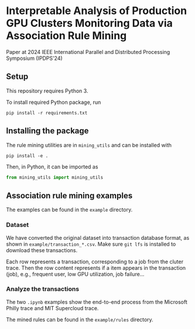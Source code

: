 # Interpretable Analysis of Production GPU Clusters Monitoring Data via Association Rule Mining

Paper at 2024 IEEE International Parallel and Distributed Processing Symposium (IPDPS'24)

## Setup

This repository requires Python 3.

To install required Python package, run
```
pip install -r requirements.txt
```

## Installing the package

The rule mining utilities are in ``mining_utils`` and can be installed with

```
pip install -e .
```

Then, in Python, it can be imported as 
    
```python
from mining_utils import mining_utils
```

## Association rule mining examples

The examples can be found in the ``example`` directory. 

### Dataset

We have converted the original dataset into transaction database format, as shown in ``example/transaction_*.csv``. Make sure ``git lfs`` is installed to download these transactions. 

Each row represents a transaction, corresponding to a job from the cluter trace. Then the row content represents if a item appears in the transaction (job), e.g., frequent user, low GPU utilization, job failure...

### Analyze the transactions

The two ``.ipynb`` examples show the end-to-end process from the Microsoft Philly trace and MIT Supercloud trace. 

The mined rules can be found in the ``example/rules`` directory.